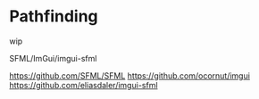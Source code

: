 # Pathfinding
wip

SFML/ImGui/imgui-sfml 

https://github.com/SFML/SFML
https://github.com/ocornut/imgui
https://github.com/eliasdaler/imgui-sfml
